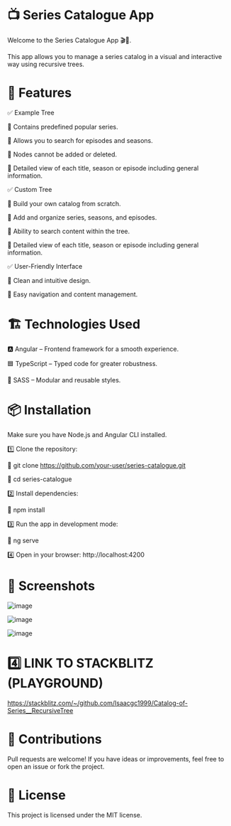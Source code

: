 # 📺 Series Catalogue App
Welcome to the Series Catalogue App 🎬🍿. 

This app allows you to manage a series catalog in a visual and interactive way using recursive trees.

# 🚀 Features
✅ Example Tree

🔹 Contains predefined popular series.

🔹 Allows you to search for episodes and seasons.

🔹 Nodes cannot be added or deleted.

🔹 Detailed view of each title, season or episode including general information.

✅ Custom Tree

🔹 Build your own catalog from scratch.

🔹 Add and organize series, seasons, and episodes.

🔹 Ability to search content within the tree.

🔹 Detailed view of each title, season or episode including general information.

✅ User-Friendly Interface

🔹 Clean and intuitive design.

🔹 Easy navigation and content management.

# 🏗️ Technologies Used

🅰️ Angular – Frontend framework for a smooth experience.

🟦 TypeScript – Typed code for greater robustness.

🎨 SASS – Modular and reusable styles.

# 📦 Installation

Make sure you have Node.js and Angular CLI installed.

1️⃣ Clone the repository:

🔹 git clone https://github.com/your-user/series-catalogue.git  

🔹 cd series-catalogue

2️⃣ Install dependencies:

🔹 npm install

3️⃣ Run the app in development mode:

🔹 ng serve

4️⃣ Open in your browser: http://localhost:4200

# 📸 Screenshots
![image](https://github.com/user-attachments/assets/a44182d5-5682-44f3-9014-dac2bf2c11aa)

![image](https://github.com/user-attachments/assets/17d7e0bd-512d-4d54-9adf-f710252e09b4)

![image](https://github.com/user-attachments/assets/681c6778-ab2e-4d3a-a4aa-4998d8e2c222)

# 4️⃣ LINK TO STACKBLITZ (PLAYGROUND)
https://stackblitz.com/~/github.com/Isaacgc1999/Catalog-of-Series__RecursiveTree 

# 🤝 Contributions
Pull requests are welcome! If you have ideas or improvements, feel free to open an issue or fork the project.

# 📜 License
This project is licensed under the MIT license.
